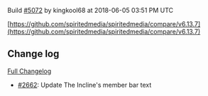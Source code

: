 Build [#5072](https://circleci.com/gh/spiritedmedia/spiritedmedia/5072) by kingkool68 at 2018-06-05 03:51 PM UTC

[https://github.com/spiritedmedia/spiritedmedia/compare/v6.13.7](https://github.com/spiritedmedia/spiritedmedia/compare/v6.13.7)
## Change log
[Full Changelog](git@github.com:spiritedmedia/spiritedmedia.git/compare/v6.13.6...v6.13.7)

 - [#2662](git@github.com:spiritedmedia/spiritedmedia.git/pull/2662): Update The Incline's member bar text
